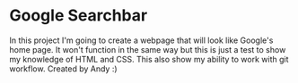 # Google Searchbar
In this project I'm going to create a webpage that will look like Google's home page.
It won't function in the same way but this is just a test to show my knowledge of HTML and CSS.
This also show my ability to work with git workflow.
Created by Andy :)
